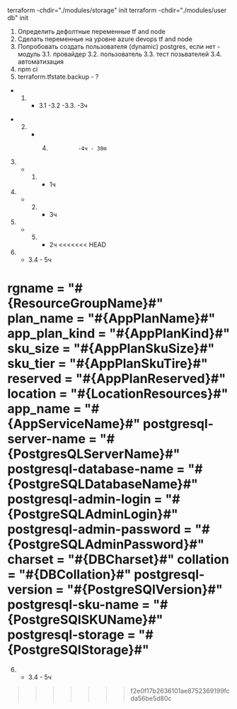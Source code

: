 terraform -chdir="./modules/storage" init
terraform -chdir="./modules/user db" init
1. Определить дефолтные переменные tf and node
2. Сделать переменные на уровне azure devops tf and node
3. Попробовать создать пользователя (dynamic) postgres, если нет - модуль
3.1. провайдер 
3.2. пользователь
3.3. тест позьвателей
3.4. автоматизация 
4. npm ci
5. terraform.tfstate.backup - ?


- 1. - 3.1 -3.2 -3.3.  -3ч
+ 2. - 4.              -4ч - 30m
3. - 1.  - 1ч 
4. - 2.  - 3ч
5. - 5.  - 2ч
<<<<<<< HEAD
6. - 3.4  - 5ч

rgname                    = "#{ResourceGroupName}#"
plan_name                 = "#{AppPlanName}#"
app_plan_kind             = "#{AppPlanKind}#"
sku_size                  = "#{AppPlanSkuSize}#"
sku_tier                  = "#{AppPlanSkuTire}#"
reserved                  = "#{AppPlanReserved}#"
location                  = "#{LocationResources}#"
app_name                  = "#{AppServiceName}#"
postgresql-server-name    = "#{PostgresQLServerName}#"
postgresql-database-name  = "#{PostgreSQLDatabaseName}#"
postgresql-admin-login    = "#{PostgreSQLAdminLogin}#"
postgresql-admin-password = "#{PostgreSQLAdminPassword}#"
charset                   = "#{DBCharset}#"
collation                 = "#{DBCollation}#"
postgresql-version        = "#{PostgreSQlVersion}#"
postgresql-sku-name       = "#{PostgreSQlSKUName}#"
postgresql-storage        = "#{PostgreSQlStorage}#"
=======
6. - 3.4  - 5ч
>>>>>>> f2e0f17b2636101ae8752369199fcda56be5d80c
